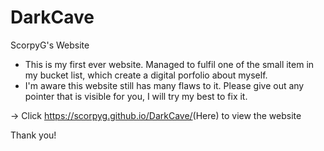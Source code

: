 # DarkCave
ScorpyG's Website

- This is my first ever website. Managed to fulfil one of the small item in my bucket list, which create a digital porfolio about myself. 
- I'm aware this website still has many flaws to it. Please give out any pointer that is visible for you, I will try my best to fix it. 

-> Click <https://scorpyg.github.io/DarkCave/>(Here) to view the website

Thank you! 
